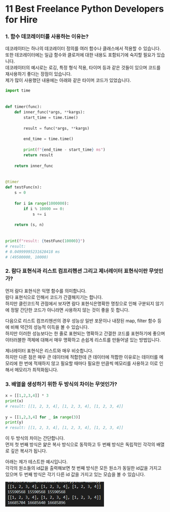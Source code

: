 # 11 Best Freelance Python Developers for Hire

### 1. 함수 데코레이터를 사용하는 이유는?

데코레이터는 하나의 데코레이터 정의를 여러 함수나 클래스에서 적용할 수 있습니다.  
또한 데코레이터에는 일급 함수와 클로저에 대한 내용도 포함되기에 숙지할 필요가 있습니다.  
데코레이터의 예시로는 로깅, 특정 형식 적용, 타이머 등과 같은 것들이 있으며 코드를 재사용하기 좋다는 장점이 있습니다.  
제가 많이 사용했던 내용에는 아래와 같은 타이머 코드가 있었습니다.

```python
import time


def timer(func):
    def inner_func(*args, **kargs):
        start_time = time.time()

        result = func(*args, **kargs)

        end_time = time.time()

        print(f"{end_time - start_time} ms")
        return result

    return inner_func


@timer
def testFunc(n):
    s = 0

    for i in range(1000000):
        if i % 10000 == 0:
            s += i

    return (s, n)


print(f"result: {testFunc(10000)}")
# result: 
# 0.04999995231628418 ms
# (49500000, 10000)
```

### 2. 람다 표현식과 리스트 컴프리헨션 그리고 제너레이터 표현식이란 무엇인가?

먼저 람다 표현식은 익명 함수를 의미합니다.  
람다 표현식으로 인해서 코드가 간결해지기는 합니다.  
하지만 클린코드적 관점에서 보자면 람다 표현식은명확한 명칭으로 인해 구분되지 않기에 정말 간단한 코드가 아니라면 사용하지 않는 것이 좋을 듯 합니다.  
  
다음으로 리스트 컴프리헨션의 경우 성능상 일반 포문이나 내장된 map, filter 함수 등에 비해 약간의 성능적 이득을 볼 수 있습니다.  
하지만 이러한 성능보다는 한 줄로 표현되는 명확하고 간결한 코드를 표현하기에 좋으며 이터러블한 객체에 대해서 매우 명확하고 손쉽게 리스트를 만들어낼 있는 방법입니다.  
  
제너레이터 표현식은 리스트와 매우 비슷합니다.  
하지만 다른 점은 매우 큰 데이터에 적합한데 큰 데이터에 적합한 이유로는 데이터를 메모리에 한 번에 적재하지 않고 필요할 때마다 필요한 만큼씩 메모리를 사용하고 이로 인해서 메모리가 최적화됩니다.

### 3. 배열을 생성하기 위한 두 방식의 차이는 무엇인가?

```python
x = [[1,2,3,4]] * 3
print(x)
# result: [[1, 2, 3, 4], [1, 2, 3, 4], [1, 2, 3, 4]]

y = [[1,2,3,4] for _ in range(3)]
print(y)
# result: [[1, 2, 3, 4], [1, 2, 3, 4], [1, 2, 3, 4]]
```

이 두 방식의  차이는 간단합니다.  
먼저 첫 번째 방식은 얉은 복사 방식으로 동작하고 두 번째 방식은 독립적인 각각의 배열로 깊은 복사가 됩니다.

  
아래는 제가 테스트한 예시입니다.  
각각의 원소들의 id값을 출력해보면 첫 번째 방식은 모든 원소가 동일한 id값을 가지고 있으며 두 번째 방식은 각기 다른 id 값을 가지고 있는 모습을 볼 수 있습니다.

![](../.gitbook/assets/image.png)

